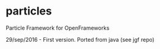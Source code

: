 # particles
Particle Framework for OpenFrameworks

29/sep/2016 - First version. Ported from java (see jgf repo)